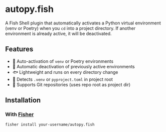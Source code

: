 # autopy.fish

A Fish Shell plugin that automatically activates a Python virtual environment (venv or Poetry) when you `cd` into a project directory. If another environment is already active, it will be deactivated.

## Features

- 🔁 Auto-activation of `venv` or Poetry environments
- 🔻 Automatic deactivation of previously active environments
- 🐟 Lightweight and runs on every directory change
- 🧠 Detects `.venv` or `pyproject.toml` in project root
- 🐙 Supports Git repositories (uses repo root as project dir)

## Installation

### With [Fisher](https://github.com/jorgebucaran/fisher)

```fish
fisher install your-username/autopy.fish

